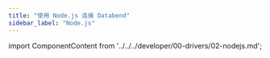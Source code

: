 ```yaml
---
title: "使用 Node.js 连接 Databend"
sidebar_label: "Node.js"
---
```


import ComponentContent from '../../../developer/00-drivers/02-nodejs.md';

<ComponentContent />
